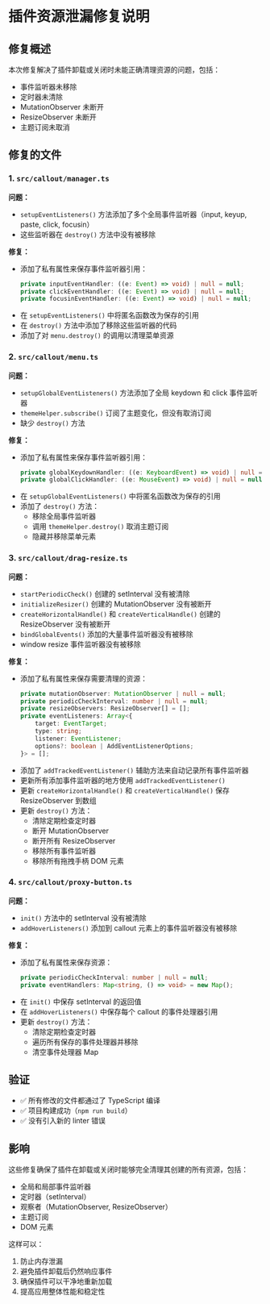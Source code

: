 # 插件资源泄漏修复说明

## 修复概述

本次修复解决了插件卸载或关闭时未能正确清理资源的问题，包括：
- 事件监听器未移除
- 定时器未清除
- MutationObserver 未断开
- ResizeObserver 未断开
- 主题订阅未取消

## 修复的文件

### 1. `src/callout/manager.ts`

**问题：**
- `setupEventListeners()` 方法添加了多个全局事件监听器（input, keyup, paste, click, focusin）
- 这些监听器在 `destroy()` 方法中没有被移除

**修复：**
- 添加了私有属性来保存事件监听器引用：
  ```typescript
  private inputEventHandler: ((e: Event) => void) | null = null;
  private clickEventHandler: ((e: Event) => void) | null = null;
  private focusinEventHandler: ((e: Event) => void) | null = null;
  ```
- 在 `setupEventListeners()` 中将匿名函数改为保存的引用
- 在 `destroy()` 方法中添加了移除这些监听器的代码
- 添加了对 `menu.destroy()` 的调用以清理菜单资源

### 2. `src/callout/menu.ts`

**问题：**
- `setupGlobalEventListeners()` 方法添加了全局 keydown 和 click 事件监听器
- `themeHelper.subscribe()` 订阅了主题变化，但没有取消订阅
- 缺少 `destroy()` 方法

**修复：**
- 添加了私有属性来保存事件监听器引用：
  ```typescript
  private globalKeydownHandler: ((e: KeyboardEvent) => void) | null = null;
  private globalClickHandler: ((e: MouseEvent) => void) | null = null;
  ```
- 在 `setupGlobalEventListeners()` 中将匿名函数改为保存的引用
- 添加了 `destroy()` 方法：
  - 移除全局事件监听器
  - 调用 `themeHelper.destroy()` 取消主题订阅
  - 隐藏并移除菜单元素

### 3. `src/callout/drag-resize.ts`

**问题：**
- `startPeriodicCheck()` 创建的 setInterval 没有被清除
- `initializeResizer()` 创建的 MutationObserver 没有被断开
- `createHorizontalHandle()` 和 `createVerticalHandle()` 创建的 ResizeObserver 没有被断开
- `bindGlobalEvents()` 添加的大量事件监听器没有被移除
- window resize 事件监听器没有被移除

**修复：**
- 添加了私有属性来保存需要清理的资源：
  ```typescript
  private mutationObserver: MutationObserver | null = null;
  private periodicCheckInterval: number | null = null;
  private resizeObservers: ResizeObserver[] = [];
  private eventListeners: Array<{
      target: EventTarget;
      type: string;
      listener: EventListener;
      options?: boolean | AddEventListenerOptions;
  }> = [];
  ```
- 添加了 `addTrackedEventListener()` 辅助方法来自动记录所有事件监听器
- 更新所有添加事件监听器的地方使用 `addTrackedEventListener()`
- 更新 `createHorizontalHandle()` 和 `createVerticalHandle()` 保存 ResizeObserver 到数组
- 更新 `destroy()` 方法：
  - 清除定期检查定时器
  - 断开 MutationObserver
  - 断开所有 ResizeObserver
  - 移除所有事件监听器
  - 移除所有拖拽手柄 DOM 元素

### 4. `src/callout/proxy-button.ts`

**问题：**
- `init()` 方法中的 setInterval 没有被清除
- `addHoverListeners()` 添加到 callout 元素上的事件监听器没有被移除

**修复：**
- 添加了私有属性来保存资源：
  ```typescript
  private periodicCheckInterval: number | null = null;
  private eventHandlers: Map<string, () => void> = new Map();
  ```
- 在 `init()` 中保存 setInterval 的返回值
- 在 `addHoverListeners()` 中保存每个 callout 的事件处理器引用
- 更新 `destroy()` 方法：
  - 清除定期检查定时器
  - 遍历所有保存的事件处理器并移除
  - 清空事件处理器 Map

## 验证

- ✅ 所有修改的文件都通过了 TypeScript 编译
- ✅ 项目构建成功（`npm run build`）
- ✅ 没有引入新的 linter 错误

## 影响

这些修复确保了插件在卸载或关闭时能够完全清理其创建的所有资源，包括：
- 全局和局部事件监听器
- 定时器（setInterval）
- 观察者（MutationObserver, ResizeObserver）
- 主题订阅
- DOM 元素

这样可以：
1. 防止内存泄漏
2. 避免插件卸载后仍然响应事件
3. 确保插件可以干净地重新加载
4. 提高应用整体性能和稳定性

